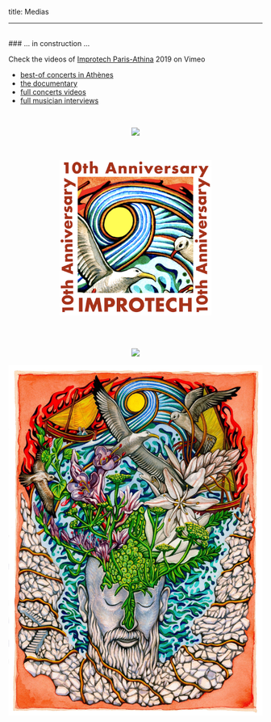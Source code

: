 title: Medias

---
<br>
### ... in  construction ...

Check the videos of [Improtech Paris-Athina](http://ikparisathina.ircam.fr/) 2019 on Vimeo

* [best-of concerts in Athènes](https://vimeo.com/428831250)
* [the documentary](https://vimeo.com/432057132)
* [full concerts  videos](https://vimeo.com/showcase/6364851)
* [full musician interviews](https://vimeo.com/showcase/7276504)

<br>

<p align="center">
  <img src="../images/Logo_improtech.png" width="300">
</p>

<br>

<p align="center">
  <img src="../images/Logo_improtech_anniv.png" width="300">
</p>

<br>

<br>

<p align="center">
  <img src="../images/IKPoster1a.jpg" width="1000">
</p>

<p align="center">
  <img src="../images/IKPoster1b.jpg" width="1000">
</p>

<br>

